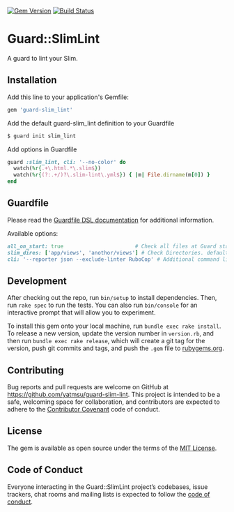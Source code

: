 [![Gem Version](https://badge.fury.io/rb/guard-slim_lint.svg)](https://badge.fury.io/rb/guard-slim_lint)
[![Build Status](https://travis-ci.org/yatmsu/guard-slim-lint.svg?branch=master)](https://travis-ci.org/yatmsu/guard-slim-lint)

# Guard::SlimLint

A guard to lint your Slim.

## Installation

Add this line to your application's Gemfile:

```ruby
gem 'guard-slim_lint'
```

Add the default guard-slim_lint definition to your Guardfile

```bash
$ guard init slim_lint
```

Add options in Guardfile

```ruby
guard :slim_lint, cli: '--no-color' do
  watch(%r{.+\.html.*\.slim$})
  watch(%r{(?:.+/)?\.slim-lint\.yml$}) { |m| File.dirname(m[0]) }
end
```

## Guardfile

Please read the [Guardfile DSL documentation](https://github.com/guard/guard#readme) for additional information.

Available options:

```ruby
all_on_start: true                       # Check all files at Guard startup. default: true
slim_dires: ['app/views', 'anothor/views'] # Check Directories. default: 'app/views' or '.'
cli: '--reporter json --exclude-linter RuboCop' # Additional command line options to slim-lint. default: nil
```

## Development

After checking out the repo, run `bin/setup` to install dependencies. Then, run `rake spec` to run the tests. You can also run `bin/console` for an interactive prompt that will allow you to experiment.

To install this gem onto your local machine, run `bundle exec rake install`. To release a new version, update the version number in `version.rb`, and then run `bundle exec rake release`, which will create a git tag for the version, push git commits and tags, and push the `.gem` file to [rubygems.org](https://rubygems.org).

## Contributing

Bug reports and pull requests are welcome on GitHub at https://github.com/yatmsu/guard-slim-lint. This project is intended to be a safe, welcoming space for collaboration, and contributors are expected to adhere to the [Contributor Covenant](http://contributor-covenant.org) code of conduct.

## License

The gem is available as open source under the terms of the [MIT License](https://opensource.org/licenses/MIT).

## Code of Conduct

Everyone interacting in the Guard::SlimLint project’s codebases, issue trackers, chat rooms and mailing lists is expected to follow the [code of conduct](https://github.com/yatmsu/guard-slim-lint/blob/master/CODE_OF_CONDUCT.md).
